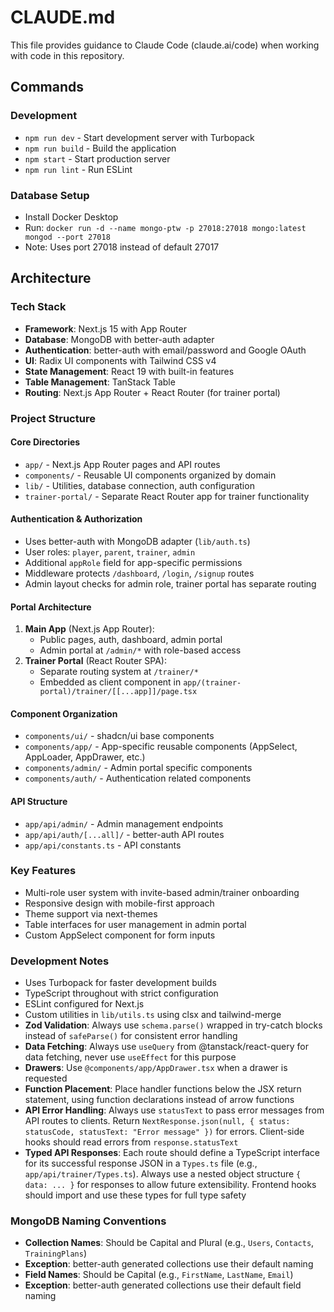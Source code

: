 # CLAUDE.md

This file provides guidance to Claude Code (claude.ai/code) when working with code in this repository.

## Commands

### Development

- `npm run dev` - Start development server with Turbopack
- `npm run build` - Build the application
- `npm start` - Start production server
- `npm run lint` - Run ESLint

### Database Setup

- Install Docker Desktop
- Run: `docker run -d --name mongo-ptw -p 27018:27018 mongo:latest mongod --port 27018`
- Note: Uses port 27018 instead of default 27017

## Architecture

### Tech Stack

- **Framework**: Next.js 15 with App Router
- **Database**: MongoDB with better-auth adapter
- **Authentication**: better-auth with email/password and Google OAuth
- **UI**: Radix UI components with Tailwind CSS v4
- **State Management**: React 19 with built-in features
- **Table Management**: TanStack Table
- **Routing**: Next.js App Router + React Router (for trainer portal)

### Project Structure

#### Core Directories

- `app/` - Next.js App Router pages and API routes
- `components/` - Reusable UI components organized by domain
- `lib/` - Utilities, database connection, auth configuration
- `trainer-portal/` - Separate React Router app for trainer functionality

#### Authentication & Authorization

- Uses better-auth with MongoDB adapter (`lib/auth.ts`)
- User roles: `player`, `parent`, `trainer`, `admin`
- Additional `appRole` field for app-specific permissions
- Middleware protects `/dashboard`, `/login`, `/signup` routes
- Admin layout checks for admin role, trainer portal has separate routing

#### Portal Architecture

1. **Main App** (Next.js App Router):
   - Public pages, auth, dashboard, admin portal
   - Admin portal at `/admin/*` with role-based access
2. **Trainer Portal** (React Router SPA):
   - Separate routing system at `/trainer/*`
   - Embedded as client component in `app/(trainer-portal)/trainer/[[...app]]/page.tsx`

#### Component Organization

- `components/ui/` - shadcn/ui base components
- `components/app/` - App-specific reusable components (AppSelect, AppLoader, AppDrawer, etc.)
- `components/admin/` - Admin portal specific components
- `components/auth/` - Authentication related components

#### API Structure

- `app/api/admin/` - Admin management endpoints
- `app/api/auth/[...all]/` - better-auth API routes
- `app/api/constants.ts` - API constants

### Key Features

- Multi-role user system with invite-based admin/trainer onboarding
- Responsive design with mobile-first approach
- Theme support via next-themes
- Table interfaces for user management in admin portal
- Custom AppSelect component for form inputs

### Development Notes

- Uses Turbopack for faster development builds
- TypeScript throughout with strict configuration
- ESLint configured for Next.js
- Custom utilities in `lib/utils.ts` using clsx and tailwind-merge
- **Zod Validation**: Always use `schema.parse()` wrapped in try-catch blocks instead of `safeParse()` for consistent error handling
- **Data Fetching**: Always use `useQuery` from @tanstack/react-query for data fetching, never use `useEffect` for this purpose
- **Drawers**: Use `@components/app/AppDrawer.tsx` when a drawer is requested
- **Function Placement**: Place handler functions below the JSX return statement, using function declarations instead of arrow functions
- **API Error Handling**: Always use `statusText` to pass error messages from API routes to clients. Return `NextResponse.json(null, { status: statusCode, statusText: "Error message" })` for errors. Client-side hooks should read errors from `response.statusText`
- **Typed API Responses**: Each route should define a TypeScript interface for its successful response JSON in a `Types.ts` file (e.g., `app/api/trainer/Types.ts`). Always use a nested object structure `{ data: ... }` for responses to allow future extensibility. Frontend hooks should import and use these types for full type safety

### MongoDB Naming Conventions
- **Collection Names**: Should be Capital and Plural (e.g., `Users`, `Contacts`, `TrainingPlans`)
- **Exception**: better-auth generated collections use their default naming
- **Field Names**: Should be Capital (e.g., `FirstName`, `LastName`, `Email`)
- **Exception**: better-auth generated collections use their default field naming
